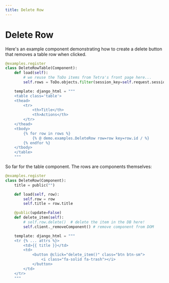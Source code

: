 ```yaml
---
title: Delete Row
---
```


# Delete Row

Here's an example component demonstrating how to create a delete button that removes a table row when clicked.
```python
@examples.register
class DeleteRowTable(Component):
    def load(self):
        # we reuse the ToDo items from Tetra's front page here...
        self.rows = ToDo.objects.filter(session_key=self.request.session.session_key)

    template: django_html = """
    <table class='table'>
    <thead>
        <tr>
            <th>Title</th>
            <th>Actions</th>
        </tr>
    </thead>
    <tbody>
        {% for row in rows %}
            {% @ demo.examples.DeleteRow row=row key=row.id / %}
        {% endfor %}
    </tbody>
    </table>
    """
```
So far for the table component. The rows are components themselves:
```python
@examples.register
class DeleteRow(Component):
    title = public("")

    def load(self, row):
        self.row = row
        self.title = row.title

    @public(update=False)
    def delete_item(self):
        # self.row.delete()  # delete the item in the DB here!
        self.client._removeComponent() # remove component from DOM

    template: django_html = """
    <tr {% ... attrs %}>
        <td>{{ title }}</td>
        <td>
            <button @click="delete_item()" class="btn btn-sm">
                <i class="fa-solid fa-trash"></i>
            </button>
        </td>
    </tr>
    """
```